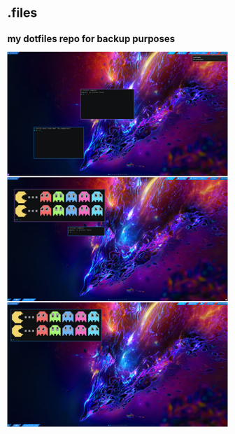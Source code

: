 # .files
## my dotfiles repo for backup purposes

![text](screenshots/2020-11-01_133653-1920x1080_scrot.png?raw=true) 
![text](screenshots/2020-11-01_181717-1920x1080_scrot.png?raw=true) 
![text](screenshots/2020-11-02_130244-1920x1080_scrot.png?raw=true) 
